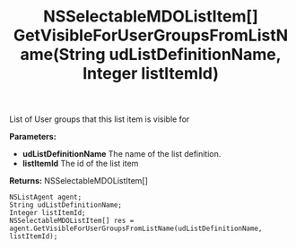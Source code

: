 ﻿---
uid: crmscript_ref_NSListAgent_GetVisibleForUserGroupsFromListName
title: NSSelectableMDOListItem[] GetVisibleForUserGroupsFromListName(String udListDefinitionName, Integer listItemId)
intellisense: NSListAgent.GetVisibleForUserGroupsFromListName
keywords: NSListAgent, GetVisibleForUserGroupsFromListName
so.topic: reference
---

List of User groups that this list item is visible for

**Parameters:**
 - **udListDefinitionName** The name of the list definition.
 - **listItemId** The id of the list item

**Returns:** NSSelectableMDOListItem[]

```crmscript
NSListAgent agent;
String udListDefinitionName;
Integer listItemId;
NSSelectableMDOListItem[] res = agent.GetVisibleForUserGroupsFromListName(udListDefinitionName, listItemId);
```

